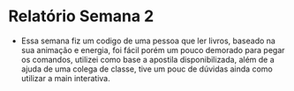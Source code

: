 # Relatório Semana 2
 - Essa semana fiz um codigo de uma pessoa que ler livros, baseado na sua animação e energia, foi fácil porém um pouco demorado para pegar os comandos, utilizei como base a apostila disponibilizada, além de a ajuda de uma colega de classe, tive um pouc de dúvidas ainda como utilizar a main interativa.
